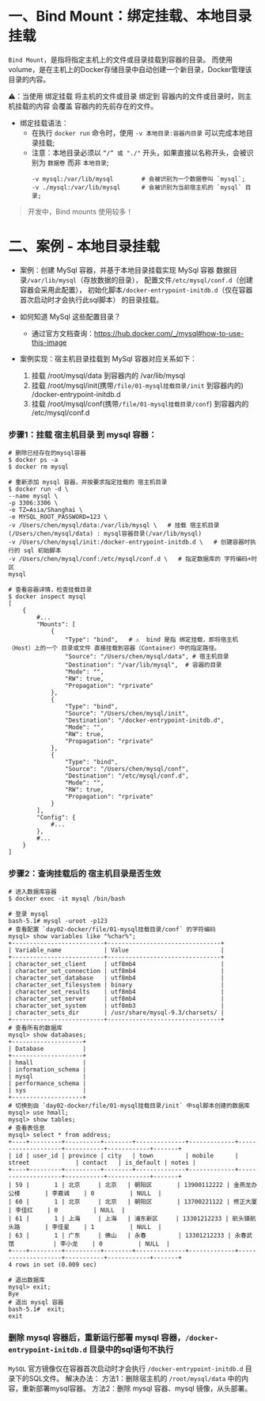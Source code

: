 # 一、Bind Mount：绑定挂载、本地目录挂载
`Bind Mount`，是指将指定主机上的文件或目录挂载到容器的目录。
而使用 volume，是在主机上的Docker存储目录中自动创建一个新目录，Docker管理该目录的内容。

⚠️：当使用 绑定挂载 将主机的文件或目录 绑定到 容器内的文件或目录时，则主机挂载的内容 会覆盖 容器内的先前存在的文件。

- 绑定挂载语法： 
  - 在执行 `docker run` 命令时，使用 `-v 本地目录:容器内目录` 可以完成本地目录挂载;
  - 注意：本地目录必须以 `“/” 或 "./"` 开头，如果直接以名称开头，会被识别为 `数据卷` 而非 `本地目录`;
    ```shell
    -v mysql:/var/lib/mysql        # 会被识别为一个数据卷叫 `mysql`;
    -v ./mysql:/var/lib/mysql      # 会被识别为当前宿主机的 `mysql` 目录;
    ```
    
> 开发中，Bind mounts 使用较多！


# 二、案例 - 本地目录挂载
- 案例：创建 MySql 容器，并基于本地目录挂载实现 MySql 容器 
    数据目录`/var/lib/mysql`（存放数据的目录），
    配置文件`/etc/mysql/conf.d`（创建容器会采用此配置），
    初始化脚本`/docker-entrypoint-initdb.d`（仅在容器首次启动时才会执行此sql脚本）
    的目录挂载。

- 如何知道 MySql 这些配置目录？
  - 通过官方文档查询：https://hub.docker.com/_/mysql#how-to-use-this-image

- 案例实现：宿主机目录挂载到 MySql 容器对应关系如下：
  1. 挂载 /root/mysql/data 到容器内的 /var/lib/mysql
  2. 挂载 /root/mysql/init(携带`/file/01-mysql挂载目录/init` 到容器内的) /docker-entrypoint-initdb.d
  3. 挂载 /root/mysql/conf(携带`/file/01-mysql挂载目录/conf`) 到容器内的 /etc/mysql/conf.d


### 步骤1：挂载 宿主机目录 到 mysql 容器：

```shell
# 删除已经存在的mysql容器
$ docker ps -a
$ docker rm mysql

# 重新添加 mysql 容器，并按要求指定挂载的 宿主机目录
$ docker run -d \
--name mysql \
-p 3306:3306 \
-e TZ=Asia/Shanghai \
-e MYSQL_ROOT_PASSWORD=123 \
-v /Users/chen/mysql/data:/var/lib/mysql \   # 挂载 宿主机目录(/Users/chen/mysql/data) : mysql容器目录(/var/lib/mysql)
-v /Users/chen/mysql/init:/docker-entrypoint-initdb.d \   # 创建容器时执行的 sql 初始脚本
-v /Users/chen/mysql/conf:/etc/mysql/conf.d \   # 指定数据库的 字符编码+时区
mysql

# 查看容器详情，检查挂载目录
$ docker inspect mysql
[
    {
        #...
        "Mounts": [
            {
                "Type": "bind",   # ⚠️  bind 是指 绑定挂载，即将宿主机（Host）上的一个 目录或文件 直接挂载到容器（Container）中的指定路径。
                "Source": "/Users/chen/mysql/data", # 宿主机目录
                "Destination": "/var/lib/mysql",  # 容器的目录
                "Mode": "",
                "RW": true,
                "Propagation": "rprivate"
            },
            {
                "Type": "bind",
                "Source": "/Users/chen/mysql/init",
                "Destination": "/docker-entrypoint-initdb.d",
                "Mode": "",
                "RW": true,
                "Propagation": "rprivate"
            },
            {
                "Type": "bind",
                "Source": "/Users/chen/mysql/conf",
                "Destination": "/etc/mysql/conf.d",
                "Mode": "",
                "RW": true,
                "Propagation": "rprivate"
            }
        ],
        "Config": {
            #...
        },
        #...
    }
]
```

### 步骤2：查询挂载后的 宿主机目录是否生效
```shell
# 进入数据库容器
$ docker exec -it mysql /bin/bash

# 登录 mysql
bash-5.1# mysql -uroot -p123
# 查看配置 `day02-docker/file/01-mysql挂载目录/conf` 的字符编码
mysql> show variables like "%char%";
+--------------------------+--------------------------------+
| Variable_name            | Value                          |
+--------------------------+--------------------------------+
| character_set_client     | utf8mb4                        |
| character_set_connection | utf8mb4                        |
| character_set_database   | utf8mb4                        |
| character_set_filesystem | binary                         |
| character_set_results    | utf8mb4                        |
| character_set_server     | utf8mb4                        |
| character_set_system     | utf8mb3                        |
| character_sets_dir       | /usr/share/mysql-9.3/charsets/ |
+--------------------------+--------------------------------+
# 查看所有的数据库
mysql> show databases;
+--------------------+
| Database           |
+--------------------+
| hmall              |
| information_schema |
| mysql              |
| performance_schema |
| sys                |
+--------------------+
# 切换到由 `day02-docker/file/01-mysql挂载目录/init` 中sql脚本创建的数据库
mysql> use hmall;
mysql> show tables;
# 查看表信息
mysql> select * from address;
+----+---------+----------+--------+--------------+-------------+--------------------+-----------+------------+-------+
| id | user_id | province | city   | town         | mobile      | street             | contact   | is_default | notes |
+----+---------+----------+--------+--------------+-------------+--------------------+-----------+------------+-------+
| 59 |       1 | 北京     | 北京   | 朝阳区       | 13900112222 | 金燕龙办公楼       | 李嘉诚    | 0          | NULL  |
| 60 |       1 | 北京     | 北京   | 朝阳区       | 13700221122 | 修正大厦           | 李佳红    | 0          | NULL  |
| 61 |       1 | 上海     | 上海   | 浦东新区     | 13301212233 | 航头镇航头路       | 李佳星    | 1          | NULL  |
| 63 |       1 | 广东     | 佛山   | 永春         | 13301212233 | 永春武馆           | 李小龙    | 0          | NULL  |
+----+---------+----------+--------+--------------+-------------+--------------------+-----------+------------+-------+
4 rows in set (0.009 sec)

# 退出数据库
mysql> exit;
Bye
# 退出 mysql 容器
bash-5.1#  exit;
exit
```

### 删除 mysql 容器后，重新运行部署 mysql 容器，`/docker-entrypoint-initdb.d` 目录中的sql语句不执行
`MySQL` 官方镜像仅在容器首次启动时才会执行 `/docker-entrypoint-initdb.d` 目录下的SQL文件‌。
  解决办法：
  方法1：删除宿主机的 `/root/mysql/data` 中的内容，重新部署mysql容器。
  方法2：删除 mysql 容器、mysql 镜像，从头部署。
